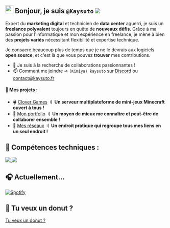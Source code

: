 ## <img src="https://media.giphy.com/media/hvRJCLFzcasrR4ia7z/giphy.gif" width="25px"> Bonjour, je suis `@Kaysuto` ![](https://komarev.com/ghpvc/?username=Kaysuto&color=blue)

Expert du **marketing digital** et technicien de **data center** aguerri, je suis un **freelance polyvalent** toujours en quête de **nouveaux défis**. Grâce à ma passion pour l'informatique et mon expérience en freelance, je mène à bien des **projets variés** nécessitant flexibilité et expertise technique.

Je consacre beaucoup plus de temps que je ne le devrais aux logiciels **open source**, et c'est là que vous pouvez **trouver** mes contributions.

- 🤝 Je suis à la recherche de collaborations passionnantes !
- 📫 Comment me joindre ➺ `(Kimiya) kaysuto` sur [Discord](https://discord.gg/Mhe5D5y2) ou contact@kaysuto.fr

#### 🚀 Mes projets :
- 🍀 [Clover Games](https://www.clovergames.fr) 〢 **Un serveur multiplateforme de mini-jeux Minecraft ouvert à tous !**
- 💼 [Mon portfolio](https://www.kaysuto.fr) 〢 **Un moyen de mieux me connaître et peut-être de collaborer ensemble !**
- 🏹 [Mes réseaux](https://www.solo.to/kaysuto) 〢 **Un endroit pratique qui regroupe tous mes liens en un seul endroit !**

## 💪 Compétences techniques :

<p align="left">
  <a href="https://github.com/Kaysuto">
    <img src="https://skillicons.dev/icons?i=js,html,css,php,bootstrap,react,tailwind,nodejs,nextjs,nestjs,nginx,mysql,mongodb,bots" />
  </a>
  
  <a href="https://github.com/Kaysuto">
    <img src="https://skillicons.dev/icons?i=vscode,github,git,azure,gcp,replit,netlify,cloudflare,pr,ae,xd,figma" />
  </a>
</p>

## 🎧 Actuellement...

[![Spotify](https://novatorem-git-master-kaysuto.vercel.app//api/spotify)](https://open.spotify.com/user/de9dz1nuhvvv7hto5ue7lghhb)

## 🍩 Tu veux un donut ?

[Tu veux un donut ?](https://user-images.githubusercontent.com/75412305/196014356-4eda6813-bc61-4e9a-8c57-9e271e97af93.mp4)

<!---
---!>
